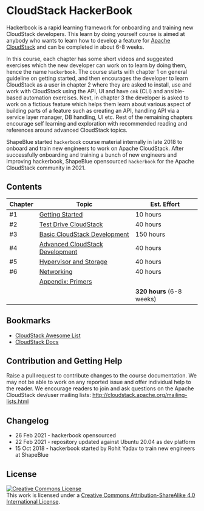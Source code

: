 # CloudStack HackerBook

Hackerbook is a rapid learning framework for onboarding and training new
CloudStack developers. This learn by doing yourself course is aimed at anybody
who wants to learn how to develop a feature for [Apache
CloudStack](http://cloudstack.apache.org/) and can be completed in about 6-8
weeks.

In this course, each chapter has some short videos and suggested exercises which
the new developer can work on to learn by doing them, hence the name
`hackerbook`. The course starts with chapter 1 on general guideline on getting
started, and then encourages the developer to learn CloudStack as a user
in chapter 2 where they are asked to install, use and work with CloudStack
using the API, UI and have `cmk` (CLI) and ansible-based automation exercises.
Next, in chapter 3 the developer is asked to work on a fictious feature which
helps them learn about various aspect of building parts of a feature such as
creating an API, handling API via a service layer manager, DB handling, UI etc.
Rest of the remaining chapters encourage self learning and exploration with
recommended reading and references around advanced CloudStack topics.

ShapeBlue started `hackerbook` course material internally in late 2018 to onboard
and train new engineers to work on Apache CloudStack. After successfully
onboarding and training a bunch of new engineers and improving hackerbook,
ShapeBlue opensourced `hackerbook` for the Apache CloudStack community in 2021.

## Contents

| Chapter | Topic | Est. Effort |
| ------- | ----- | ----------- |
| #1 | [Getting Started](0-init.md) | 10 hours |
| #2 | [Test Drive CloudStack](1-user.md) | 40 hours |
| #3 | [Basic CloudStack Development](2-dev.md) | 150 hours |
| #4 | [Advanced CloudStack Development](3-adv.md) | 40 hours |
| #5 | [Hypervisor and Storage](4-compute-storage.md) | 40 hours |
| #6 | [Networking](5-network.md) | 40 hours |
|    | [Appendix: Primers](primer/index.md) | |
| | | **320 hours** (6-8 weeks) |

## Bookmarks

- [CloudStack Awesome List](https://github.com/resmo/awesome-cloudstack)
- [CloudStack Docs](http://docs.cloudstack.apache.org/en/latest/)

## Contribution and Getting Help

Raise a pull request to contribute changes to the course documentation. We may not
be able to work on any reported issue and offer individual help to the reader.
We encourage readers to join and ask questions on the Apache CloudStack dev/user
mailing lists: http://cloudstack.apache.org/mailing-lists.html

## Changelog

- 26 Feb 2021 - hackerbook opensourced
- 22 Feb 2021 - repository updated against Ubuntu 20.04 as dev platform
- 15 Oct 2018 - hackerbook started by Rohit Yadav to train new engineers at ShapeBlue

## License

<a rel="license" href="http://creativecommons.org/licenses/by-sa/4.0/"><img
alt="Creative Commons License" style="border-width:0"
src="https://i.creativecommons.org/l/by-sa/4.0/88x31.png" /></a><br />This work
is licensed under a <a rel="license"
href="http://creativecommons.org/licenses/by-sa/4.0/">Creative Commons
Attribution-ShareAlike 4.0 International License</a>.
